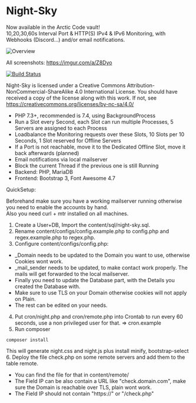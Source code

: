 # Night-Sky

Now available in the Arctic Code vault!<br />
10,20,30,60s Interval Port & HTTP(S) IPv4 & IPv6 Monitoring, with Webhooks (Discord...) and/or email notifications.

![Overview](https://i.imgur.com/3N4NWqD.png)

All screenshots: https://imgur.com/a/Z8Dyo

[![Build Status](https://travis-ci.com/Ne00n/Night-Sky.svg?branch=Release)](https://app.travis-ci.com/github/Ne00n/Night-Sky)

Night-Sky is licensed under a Creative Commons Attribution-NonCommercial-ShareAlike 4.0 International License.
You should have received a copy of the license along with this
work. If not, see https://creativecommons.org/licenses/by-nc-sa/4.0/

- PHP 7.3+, recommended is 7.4, using BackgroundProcess
- Run a Slot every Second, each Slot can run multiple Processes, 5 Servers are assigned to each Process
- Loadbalance the Monitoring requests over these Slots, 10 Slots per 10 Seconds, 1 Slot reserved for Offline Servers
- If a Port is not reachable, move it to the Dedicated Offline Slot, move it back afterwards (planned)
- Email notifications via local mailserver
- Block the current Thread if the previous one is still Running
- Backend: PHP, MariaDB
- Frontend: Bootstrap 3, Font Awesome 4.7

QuickSetup:

Beforehand make sure you have a working mailserver running otherwise you need to enable the accounts by hand.<br />
Also you need curl + mtr installed on all machines.

1. Create a User+DB, Import the content/sql/night-sky.sql.
2. Rename content/configs/config.example.php to config.php and regex.example.php to regex.php.
3. Configure content/configs/config.php:
- _Domain needs to be updated to the Domain you want to use, otherwise Cookies wont work.
- _mail_sender needs to be updated, to make contact work properly. The mails will get forwarded to the local mailserver.
- Finally you need to update the Database part, with the Details you created the Database with.
- Make sure to use TLS on your Domain otherwise cookies will not apply on Plain.
- The rest can be edited on your needs.
4. Put cron/night.php and cron/remote.php into Crontab to run every 60 seconds, use a non privileged user for that. => cron.example
5. Run composer<br />
```
composer install
```
This will generate night.css and night.js plus install minify, bootstrap-select<br />
6. Deploy the file check.php on some remote servers and add them to the table remote.<br />
- You can find the file for that in content/remote/<br />
- The Field IP can be also contain a URL like "check.domain.com", make sure the Domain is reachable over TLS, plain wont work.<br>
- The Field IP should not contain "https://" or "/check.php"
